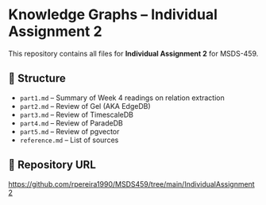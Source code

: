 # Knowledge Graphs – Individual Assignment 2

This repository contains all files for **Individual Assignment 2** for MSDS-459.

## 📂 Structure

- `part1.md` – Summary of Week 4 readings on relation extraction  
- `part2.md` – Review of Gel (AKA EdgeDB)  
- `part3.md` – Review of TimescaleDB  
- `part4.md` – Review of ParadeDB  
- `part5.md` – Review of pgvector
- `reference.md` – List of sources 

## 🔗 Repository URL

https://github.com/rpereira1990/MSDS459/tree/main/IndividualAssignment2
